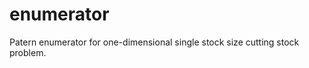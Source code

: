 enumerator
==========

Patern enumerator for one-dimensional single stock size cutting stock problem.
